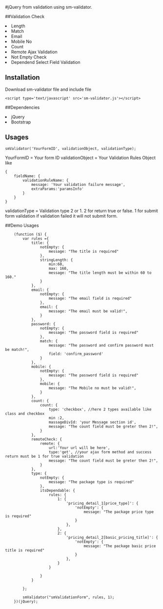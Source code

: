 #jQuery from validation using sm-validator.

##Validation Check
<li>Length</li>
<li>Match</li>
<li>Email</li>
<li>Mobile No</li>
<li>Count</li>
<li>Remote Ajax Validation</li>
<li>Not Empty Check</li>
<li>Dependend Select Field Validation</li>

## Installation
Download sm-validator file and include file
```
<script type='text/javascript' src='sm-validator.js'></script>
```
##Dependencies
<li>jQuery</li>
<li>Bootstrap</li>

## Usages
```
smValidator('YourFormID', validationObject, validationType);
```
YourFormID = Your form ID
validationObject = Your Validation Rules Object like 
```
{
    fieldName: {
        validationRuleName: {
            message: 'Your validation failure message',
            extraParams:'paramsInfo'
        }
    }
}
```
validationType = Validation type 2 or 1. 2 for return true or false. 1 for submit form validation if validation failed it will not submit form.

##Demo Usages
```
    (function ($) {
        var rules ={
            title: {
                notEmpty: {
                    message: "The title is required"
                },
                stringLength: {
                    min:60,
                    max: 160,
                    message: "The title length must be within 60 to 160."
                }
            },
            email: {
                notEmpty: {
                    message: "The email field is required"
                },
                email: {
                    message: "The email must be valid!",
                }
            },
            password: {
                notEmpty: {
                    message: "The password field is required"
                },
                match: {
                    message: "The password and confirm password must be match!",
                    field: 'confirm_password'
                }
            },
            mobile: {
                notEmpty: {
                    message: "The password field is required"
                },
                mobile: {
                    message: "The Mobile no must be valid!",
                }
            },
            count: {
                count: {
                    type: 'checkbox', //here 2 types available like class and checkbox
                    min :2,
                    massageDivId: 'your Message section id',
                    message: "The count field must be greter then 2!",
                }
            },
            remoteCheck: {
                remote: {
                    url:'Your url will be here',
                    type:'get', //your ajax form method and success return must be 1 for true validation
                    message: "The count field must be greter then 2!",
                }
            },
            type: {
                notEmpty: {
                    message: "The package type is required"
                },
                itsDependable: {
                    rules: {
                        1: {
                            'pricing_detail_1[price_type]': {
                                'notEmpty': {
                                    message: "The package price type is required"
                                }
                            },
                        },
                        2: {
                            'pricing_detail_2[basic_pricing_title]': {
                                'notEmpty': {
                                    message: "The package basic price title is required"
                                }
                            },
                        }
                    }

                }
            }

        };

        smValidator("smValidationForm", rules, 1);
    })(jQuery);
```
